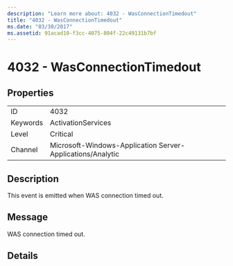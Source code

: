 ```yaml
---
description: "Learn more about: 4032 - WasConnectionTimedout"
title: "4032 - WasConnectionTimedout"
ms.date: "03/30/2017"
ms.assetid: 91acad10-f3cc-4075-804f-22c49131b7bf
---
```

# 4032 - WasConnectionTimedout

## Properties  
  
|||  
|-|-|  
|ID|4032|  
|Keywords|ActivationServices|  
|Level|Critical|  
|Channel|Microsoft-Windows-Application Server-Applications/Analytic|  
  
## Description  

 This event is emitted when WAS connection timed out.  
  
## Message  

 WAS connection timed out.  
  
## Details
